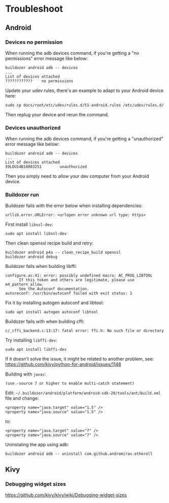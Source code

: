# Troubleshoot


## Android

### Devices no permission
When running the adb devices command, if you're getting a "no permissions" error message like below:
```
buildozer android adb -- devices
...
List of devices attached 
????????????    no permissions
```

Update your udev rules, there's an example to adapt to your Android device here:
```
sudo cp docs/root/etc/udev/rules.d/51-android.rules /etc/udev/rules.d/
```
Then replug your device and rerun the command.


### Devices unauthorized
When running the adb devices command, if you're getting a "unauthorized" error message like below:
```
buildozer android adb -- devices
...
List of devices attached 
X9LDU14B18003251        unauthorized
```
Then you simply need to allow your dev computer from your Android device.


### Buildozer run

Buildozer fails with the error below when installing dependencies:
```
urllib.error.URLError: <urlopen error unknown url type: https>
```
First install `libssl-dev`:
```
sudo apt install libssl-dev
```
Then clean openssl recipe build and retry:
```
buildozer android p4a -- clean_recipe_build openssl
buildozer android debug
```


Buildozer fails when building libffi:
```
configure.ac:41: error: possibly undefined macro: AC_PROG_LIBTOOL
      If this token and others are legitimate, please use m4_pattern_allow.
      See the Autoconf documentation.
autoreconf: /usr/bin/autoconf failed with exit status: 1
```
Fix it by installing autogen autoconf and libtool:
```
sudo apt install autogen autoconf libtool
```

Buildozer fails with when building cffi:
```
c/_cffi_backend.c:13:17: fatal error: ffi.h: No such file or directory
```
Try installing `libffi-dev`:
```
sudo apt install libffi-dev
```
If it doesn't solve the issue, it might be related to another problem, see:
https://github.com/kivy/python-for-android/issues/1148


Building with `javac`:
```
(use -source 7 or higher to enable multi-catch statement)
```
Edit: `~/.buildozer/android/platform/android-sdk-20/tools/ant/build.xml` file
and change:
```
<property name="java.target" value="1.5" />
<property name="java.source" value="1.5" />
```
to:
```
<property name="java.target" value="7" />
<property name="java.source" value="7" />
```

Uninstaling the app using adb:
```
buildozer android adb -- uninstall com.github.andremiras.etheroll
```



## Kivy

### Debugging widget sizes

<https://github.com/kivy/kivy/wiki/Debugging-widget-sizes>
